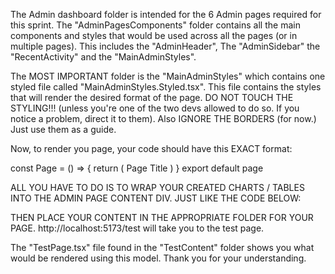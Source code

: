 The Admin dashboard folder is intended for the 6 Admin pages required for this sprint. The "AdminPagesComponents" folder contains all the main components and styles that would be used across all the pages (or in multiple pages). This includes the "AdminHeader", The "AdminSidebar" the "RecentActivity" and the "MainAdminStyles".

The MOST IMPORTANT folder is the "MainAdminStyles" which contains one styled file called "MainAdminStyles.Styled.tsx". This file contains the styles that will render the desired format of the page. DO NOT TOUCH THE STYLING!!! (unless you're one of the two devs allowed to do so. If you notice a problem, direct it to them). Also IGNORE THE BORDERS (for now.) Just use them as a guide.

Now, to render you page, your code should have this EXACT format:

const Page = () => {
  return (
    <AdminPageContainer>
        <AdminSideBar/>
        <AdminPageMain>
            <AdminHeader/>
            <AdminPageTitle>Page Title</AdminPageTitle>
            <AdminPageContent>
                <BarChart/>
                <PieChart />
            </AdminPageContent>
        </AdminPageMain>
    </AdminPageContainer>
  )
}
export default page


ALL YOU HAVE TO DO IS TO WRAP YOUR CREATED CHARTS / TABLES INTO THE ADMIN PAGE CONTENT DIV. JUST LIKE THE CODE BELOW:

<AdminPageContent>
    <BarChart/>
    <PieChart />
</AdminPageContent>

THEN PLACE YOUR CONTENT IN THE APPROPRIATE FOLDER FOR YOUR PAGE.
http://localhost:5173/test will take you to the test page.

The "TestPage.tsx" file found in the "TestContent" folder shows you what would be rendered using this model.
Thank you for your understanding.